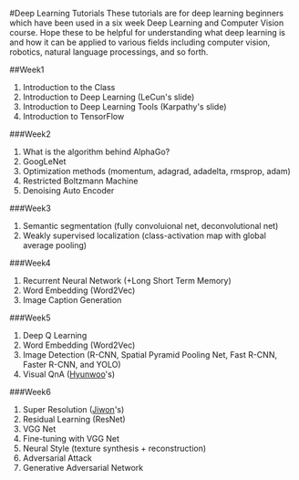 #Deep Learning Tutorials 
These tutorials are for deep learning beginners which have been used in a six week Deep Learning and Computer Vision course. Hope these to be helpful for understanding what deep learning is and how it can be applied to various fields including computer vision, robotics, natural language processings, and so forth. 

##Week1 
1. Introduction to the Class
2. Introduction to Deep Learning (LeCun's slide)
3. Introduction to Deep Learning Tools (Karpathy's slide)
4. Introduction to TensorFlow 

###Week2
1. What is the algorithm behind AlphaGo?
2. GoogLeNet 
3. Optimization methods (momentum, adagrad, adadelta, rmsprop, adam)
4. Restricted Boltzmann Machine
5. Denoising Auto Encoder 

###Week3
1. Semantic segmentation (fully convoluional net, deconvolutional net)
2. Weakly supervised localization (class-activation map with global average pooling)

###Week4
1. Recurrent Neural Network (+Long Short Term Memory) 
2. Word Embedding (Word2Vec)
3. Image Caption Generation 

###Week5
1. Deep Q Learning 
2. Word Embedding (Word2Vec)
3. Image Detection (R-CNN, Spatial Pyramid Pooling Net, Fast R-CNN, Faster R-CNN, and YOLO)
4. Visual QnA ([Hyunwoo](https://drive.google.com/file/d/0B5xl2L77gZfVRXZxQWNmSGlBemc/view?usp=sharing)'s)

###Week6
1. Super Resolution ([Jiwon](https://github.com/kjw0612)'s)
2. Residual Learning (ResNet)
3. VGG Net
4. Fine-tuning with VGG Net
5. Neural Style (texture synthesis + reconstruction)
6. Adversarial Attack
7. Generative Adversarial Network
